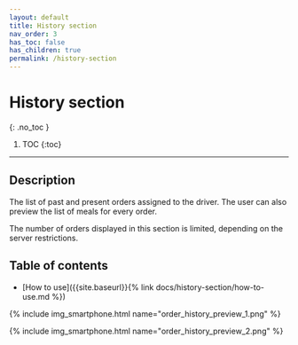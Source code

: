 ```yaml
---
layout: default
title: History section
nav_order: 3
has_toc: false
has_children: true
permalink: /history-section
---
```


# History section
{: .no_toc }

1. TOC
{:toc}

---

## Description
The list of past and present orders assigned to the driver. The user can also preview the list of meals for every order. 

<span class="text-red-200">The number of orders displayed in this section is limited, depending on the server restrictions.</span>

## Table of contents
- [How to use]({{site.baseurl}}{% link docs/history-section/how-to-use.md %})

{% include img_smartphone.html name="order_history_preview_1.png" %}

{% include img_smartphone.html name="order_history_preview_2.png" %}